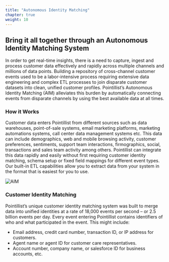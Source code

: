```yaml
---
title: "Autonomous Identity Matching"
chapter: true
weight: 10
---
```


## Bring it all together through an Autonomous Identity Matching System

In order to get real-time insights, there is a need to capture, ingest and process customer data effectively and rapidly across multiple channels and millions of data points. Building a repository of cross-channel customer events used to be a labor-intensive process requiring extensive data engineering and complex ETL processes to join disparate customer datasets into clean, unified customer profiles. Pointillist’s Autonomous Identity Matching (AIM) alleviates this burden by automatically connecting events from disparate channels by using the best available data at all times. 

### How it Works

Customer data enters Pointillist from different sources such as data warehouses, point-of-sale systems, email marketing platforms, marketing automations systems, call center data management systems etc. This data can include demographics, web and mobile browsing activity, customer preferences, sentiments, support team interactions, firmographics, social, transactions and sales team activity among others. Pointillist can integrate this data rapidly and easily without first requiring customer identity matching, schema setup or fixed field mappings for different event types. Our built-in ETL capabilities allow you to extract data from your system in the format that is easiest for you to use. 

![AIM](/images/AIM1.png)

### Customer Identity Matching

Pointillist’s unique customer identity matching system was built to merge data into unified identities at a rate of 18,000 events per second – or 2.5 billion events per day. Every event entering Pointillist contains identifiers of who and what participated in the event. This might include: 
- Email address, credit card number, transaction ID, or IP address for customers. 
- Agent name or agent ID for customer care representatives.
- Account number, company name, or salesforce ID for business accounts, etc.



